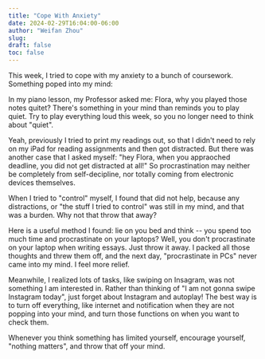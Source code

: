 ```yaml
---
title: "Cope With Anxiety"
date: 2024-02-29T16:04:00-06:00
author: "Weifan Zhou"
slug:
draft: false
toc: false
---
```

<p>This week, I tried to cope with my anxiety to a bunch of coursework. Something poped into my mind:</p> <p>In my piano lesson, my Professor asked me: Flora, why you played those notes quitet? There's something in your mind than reminds you to play quiet. Try to play everything loud this week, so you no longer need to think about "quiet".</p> <p>Yeah, previously I tried to print my readings out, so that I didn't need to rely on my iPad for reading assignments and then got distracted. But there was another case that I asked myself: "hey Flora, when you appraoched deadline, you did not get distracted at all!" So procrastination may neither be completely from self-decipline, nor totally coming from electronic devices themselves.</p> <p>When I tried to "control" myself, I found that did not help, because any distractions, or "the stuff I tried to control" was still in my mind, and that was a burden. Why not that throw that away?</p> <p>Here is a useful method I found: lie on you bed and think -- you spend too much time and procrastinate on your laptops? Well, you don't procrastinate on your laptop when writing essays. Just throw it away. I packed all those thoughts and threw them off, and the next day, "procrastinate in PCs" never came into my mind. I feel more relief.</p> <p>Meanwhile, I realized lots of tasks, like swiping on Insagram, was not something I am interested in. Rather than thinking of "I am not gonna swipe Instagram today", just forget about Instagram and autoplay! The best way is to turn off everything, like internet and notification when they are not popping into your mind, and turn those functions on when you want to check them.</p> <p>Whenever you think something has limited yourself, encourage yourself, "nothing matters", and throw that off your mind.</p>